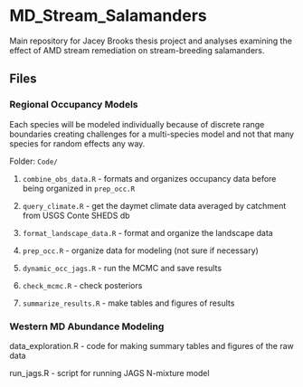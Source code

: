 # MD_Stream_Salamanders

Main repository for Jacey Brooks thesis project and analyses examining the effect of AMD stream remediation on stream-breeding salamanders.


## Files

### Regional Occupancy Models

Each species will be modeled individually because of discrete range boundaries creating challenges for a multi-species model and not that many species for random effects any way.

Folder: `Code/`

1. `combine_obs_data.R` - formats and organizes occupancy data before being organized in `prep_occ.R` 

2. `query_climate.R` - get the daymet climate data averaged by catchment from USGS Conte SHEDS db

3. `format_landscape_data.R` - format and organize the landscape data

4. `prep_occ.R` - organize data for modeling (not sure if necessary)

5. `dynamic_occ_jags.R` - run the MCMC and save results

6. `check_mcmc.R` - check posteriors

7. `summarize_results.R` - make tables and figures of results


### Western MD Abundance Modeling
data_exploration.R - code for making summary tables and figures of the raw data

run_jags.R - script for running JAGS N-mixture model